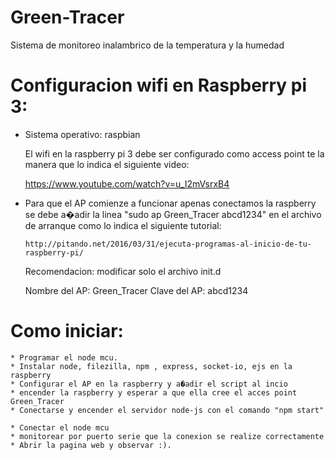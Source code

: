 # Green-Tracer
Sistema de monitoreo inalambrico de la temperatura y la humedad

# Configuracion wifi en Raspberry pi 3:

- Sistema operativo: raspbian
    
    El wifi en la raspberry pi 3 debe ser configurado como access point te la manera que lo indica el siguiente video:

    https://www.youtube.com/watch?v=u_I2mVsrxB4

-   Para que el AP comienze a funcionar apenas conectamos la raspberry se debe a�adir la linea "sudo ap Green_Tracer abcd1234"
    en el archivo de arranque como lo indica el siguiente tutorial:

        http://pitando.net/2016/03/31/ejecuta-programas-al-inicio-de-tu-raspberry-pi/

    Recomendacion:  modificar solo el archivo init.d

    Nombre del AP: Green_Tracer
    Clave del AP: abcd1234


# Como iniciar:

    * Programar el node mcu.
    * Instalar node, filezilla, npm , express, socket-io, ejs en la raspberry
    * Configurar el AP en la raspberry y a�adir el script al incio
    * encender la raspberry y esperar a que ella cree el acces point Green_Tracer
    * Conectarse y encender el servidor node-js con el comando "npm start"

    * Conectar el node mcu
    * monitorear por puerto serie que la conexion se realize correctamente
    * Abrir la pagina web y observar :).